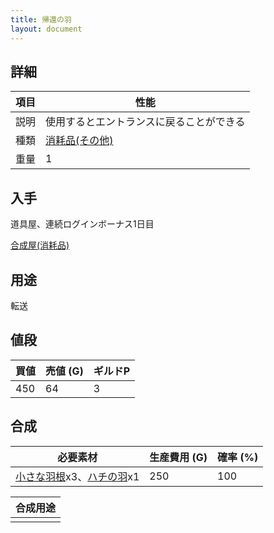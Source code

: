 ```yaml
---
title: 帰還の羽
layout: document
---
```

## 詳細

|項目|性能|
|---|---|
|説明|使用するとエントランスに戻ることができる|
|種類|[消耗品(その他)](消耗品(その他))|
|重量|1|

## 入手

道具屋、連続ログインボーナス1日目

[合成屋(消耗品)](合成屋(消耗品))

## 用途

転送

## 値段

|買値|売値 (G)|ギルドP|
|---|---|---|
|450|64|3|

## 合成

|必要素材|生産費用 (G)|確率 (%)|
|---|---|---|
|[小さな羽根](小さな羽根)x3、[ハチの羽](ハチの羽)x1|250|100|

|合成用途|
|---|
||

